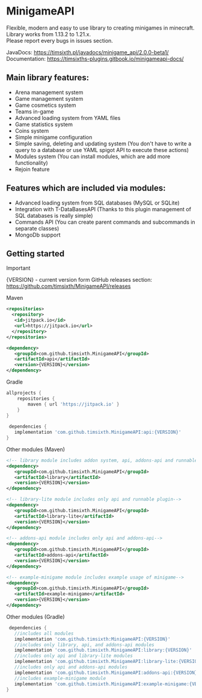 # MinigameAPI
Flexible, modern and easy to use library to creating minigames in minecraft. <br>
Library works from 1.13.2 to 1.21.x.
<br>
Please report every bugs in issues section.<br>

JavaDocs: https://timsixth.pl/javadocs/minigame_api/2.0.0-beta1/ <br>
Documentation: https://timsixths-plugins.gitbook.io/minigameapi-docs/

## Main library features:
- Arena management system
- Game management system
- Game cosmetics system
- Teams in-game
- Advanced loading system from YAML files 
- Game statistics system
- Coins system
- Simple minigame configuration
- Simple saving, deleting and updating system (You don't have to write a query to a database or use YAML spigot API to execute these actions)
- Modules system (You can install modules, which are add more functionality)
- Rejoin feature

## Features which are included via modules:
- Advanced loading system from SQL databases (MySQL or SQLite)
- Integration with T-DataBasesAPI (Thanks to this plugin management of SQL databases is really simple) 
- Commands API (You can create parent commands and subcommands in separate classes)
- MongoDb support

## Getting started

> [!IMPORTANT]
> {VERSION} - current version form GitHub releases section:<br>
> https://github.com/timsixth/MinigameAPI/releases

Maven
```xml
<repositories>
  <repository>
   <id>jitpack.io</id>
   <url>https://jitpack.io</url>
  </repository>
</repositories>

<dependency>
   <groupId>com.github.timsixth.MinigameAPI</groupId>
   <artifactId>api</artifactId>
   <version>{VERSION}</version>
</dependency>
```

Gradle
```gradle
allprojects {
	repositories {
		maven { url 'https://jitpack.io' }
	}
}
  
 dependencies {
   implementation 'com.github.timsixth.MinigameAPI:api:{VERSION}' 
}
```

Other modules (Maven)
```xml
<!-- library module includes addon system, api, addons-api and runnable plugin-->
<dependency>
   <groupId>com.github.timsixth.MinigameAPI</groupId>
   <artifactId>library</artifactId>
   <version>{VERSION}</version>
</dependency>

<!-- library-lite module includes only api and runnable plugin-->
<dependency>
   <groupId>com.github.timsixth.MinigameAPI</groupId>
   <artifactId>library-lite</artifactId>
   <version>{VERSION}</version>
</dependency>

<!-- addons-api module includes only api and addons-api-->
<dependency>
   <groupId>com.github.timsixth.MinigameAPI</groupId>
   <artifactId>addons-api</artifactId>
   <version>{VERSION}</version>
</dependency>

<!-- example-minigame module includes example usage of minigame-->
<dependency>
   <groupId>com.github.timsixth.MinigameAPI</groupId>
   <artifactId>example-minigame</artifactId>
   <version>{VERSION}</version>
</dependency>
```

Other modules (Gradle)
```gradle  
 dependencies {
   //includes all modules
   implementation 'com.github.timsixth:MinigameAPI:{VERSION}'
   //includes only library, api, and addons-api modules
   implementation 'com.github.timsixth.MinigameAPI:library:{VERSION}'
   //includes only api and library-lite modules
   implementation 'com.github.timsixth.MinigameAPI:library-lite:{VERSION}'   
   //includes only api and addons-api modules
   implementation 'com.github.timsixth.MinigameAPI:addons-api:{VERSION}' 
   //includes example-minigame module
   implementation 'com.github.timsixth.MinigameAPI:example-minigame:{VERSION}'    
}
```
